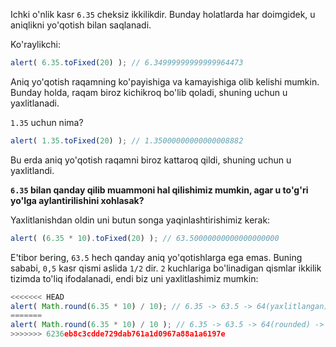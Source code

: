 Ichki o'nlik kasr `6.35` cheksiz ikkilikdir. Bunday holatlarda har doimgidek, u aniqlikni yo'qotish bilan saqlanadi.

Ko'raylikchi:

```js run
alert( 6.35.toFixed(20) ); // 6.34999999999999964473
```

Aniq yo'qotish raqamning ko'payishiga va kamayishiga olib kelishi mumkin. Bunday holda, raqam biroz kichikroq bo'lib qoladi, shuning uchun u yaxlitlanadi.

`1.35` uchun nima?

```js run
alert( 1.35.toFixed(20) ); // 1.35000000000000008882
```

Bu erda aniq yo'qotish raqamni biroz kattaroq qildi, shuning uchun u yaxlitlandi.

**`6.35` bilan qanday qilib muammoni hal qilishimiz mumkin, agar u to'g'ri yo'lga aylantirilishini xohlasak?**

Yaxlitlanishdan oldin uni butun songa yaqinlashtirishimiz kerak:

```js run
alert( (6.35 * 10).toFixed(20) ); // 63.50000000000000000000
```

E'tibor bering, `63.5` hech qanday aniq yo'qotishlarga ega emas. Buning sababi, `0,5` kasr qismi aslida `1/2` dir. `2` kuchlariga bo'linadigan qismlar ikkilik tizimda to'liq ifodalanadi, endi biz uni yaxlitlashimiz mumkin:


```js run
<<<<<<< HEAD
alert( Math.round(6.35 * 10) / 10); // 6.35 -> 63.5 -> 64(yaxlitlangan) -> 6.4
=======
alert( Math.round(6.35 * 10) / 10 ); // 6.35 -> 63.5 -> 64(rounded) -> 6.4
>>>>>>> 6236eb8c3cdde729dab761a1d0967a88a1a6197e
```

